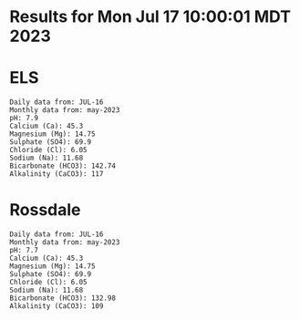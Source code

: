 # Results for Mon Jul 17 10:00:01 MDT 2023
# ELS
```
Daily data from: JUL-16
Monthly data from: may-2023
pH: 7.9
Calcium (Ca): 45.3
Magnesium (Mg): 14.75
Sulphate (SO4): 69.9
Chloride (Cl): 6.05
Sodium (Na): 11.68
Bicarbonate (HCO3): 142.74
Alkalinity (CaCO3): 117
```
# Rossdale
```
Daily data from: JUL-16
Monthly data from: may-2023
pH: 7.7
Calcium (Ca): 45.3
Magnesium (Mg): 14.75
Sulphate (SO4): 69.9
Chloride (Cl): 6.05
Sodium (Na): 11.68
Bicarbonate (HCO3): 132.98
Alkalinity (CaCO3): 109
```
